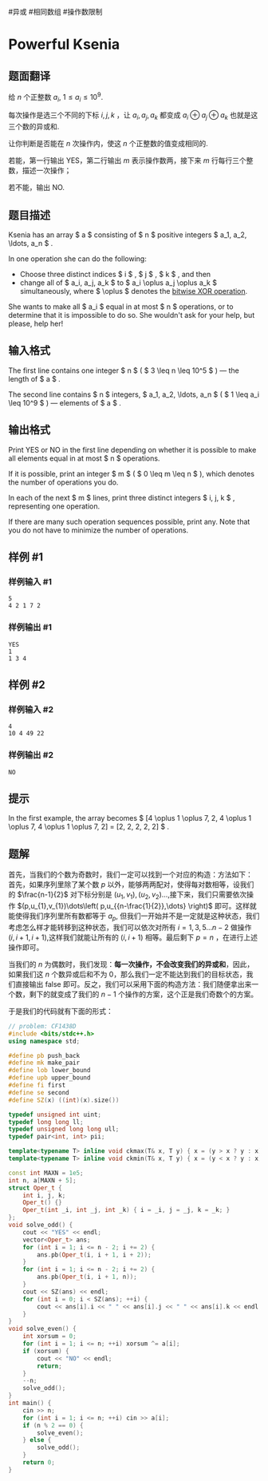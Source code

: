 #异或 #相同数组 #操作数限制
# Powerful Ksenia

## 题面翻译

给 $n$ 个正整数 $a_i$, $1 \le a_i\le10^9$.

每次操作是选三个不同的下标 $i,j,k$ ，让 $a_i,a_j,a_k$ 都变成 $a_i \oplus a_j\oplus a_k$ 也就是这三个数的异或和.

让你判断是否能在 $n$ 次操作内，使这 $n$ 个正整数的值变成相同的.

若能，第一行输出 YES，第二行输出 $m$ 表示操作数两，接下来 $m$ 行每行三个整数，描述一次操作；

若不能，输出 NO.

## 题目描述

Ksenia has an array $ a $ consisting of $ n $ positive integers $ a_1, a_2, \ldots, a_n $ .

In one operation she can do the following:

- Choose three distinct indices $ i $ , $ j $ , $ k $ , and then
- change all of $ a_i, a_j, a_k $ to $ a_i \oplus a_j \oplus a_k $ simultaneously, where $ \oplus $ denotes the [bitwise XOR operation](https://en.wikipedia.org/wiki/Bitwise_operation#XOR).

She wants to make all $ a_i $ equal in at most $ n $ operations, or to determine that it is impossible to do so. She wouldn't ask for your help, but please, help her!

## 输入格式

The first line contains one integer $ n $ ( $ 3 \leq n \leq 10^5 $ ) — the length of $ a $ .

The second line contains $ n $ integers, $ a_1, a_2, \ldots, a_n $ ( $ 1 \leq a_i \leq 10^9 $ ) — elements of $ a $ .

## 输出格式

Print YES or NO in the first line depending on whether it is possible to make all elements equal in at most $ n $ operations.

If it is possible, print an integer $ m $ ( $ 0 \leq m \leq n $ ), which denotes the number of operations you do.

In each of the next $ m $ lines, print three distinct integers $ i, j, k $ , representing one operation.

If there are many such operation sequences possible, print any. Note that you do not have to minimize the number of operations.

## 样例 #1

### 样例输入 #1

```
5
4 2 1 7 2
```

### 样例输出 #1

```
YES
1
1 3 4
```

## 样例 #2

### 样例输入 #2

```
4
10 4 49 22
```

### 样例输出 #2

```
NO
```

## 提示

In the first example, the array becomes $ [4 \oplus 1 \oplus 7, 2, 4 \oplus 1 \oplus 7, 4 \oplus 1 \oplus 7, 2] = [2, 2, 2, 2, 2] $ .

## 题解
首先，当我们的个数为奇数时，我们一定可以找到一个对应的构造：方法如下：
首先，如果序列里除了某个数 $p$ 以外，能够两两配对，使得每对数相等，设我们的 $\frac{n-1}{2}$ 对下标分别是 $(u_{1},v_{1}),(u_{2},v_{2})\dots$,接下来，我们只需要依次操作 $(p,u_{1},v_{1})\dots\left( p,u_{{n-\frac{1}{2}},\dots} \right)$ 即可。这样就能使得我们序列里所有数都等于 $a_{p}$,
但我们一开始并不是一定就是这种状态，我们考虑怎么样才能转移到这种状态，我们可以依次对所有 $i=1,3,5\dots n-2$ 做操作 $(i,i+1,i+1)$,这样我们就能让所有的 $(i,i+1)$ 相等。最后剩下 $p=n$ ，在进行上述操作即可。

当我们的 $n$ 为偶数时，我们发现：**每一次操作，不会改变我们的异或和**，因此，如果我们这 $n$ 个数异或后和不为 0，那么我们一定不能达到我们的目标状态，我们直接输出 false 即可。反之，我们可以采用下面的构造方法：我们随便拿出来一个数，剩下的就变成了我们的 $n-1$ 个操作的方案，这个正是我们奇数个的方案。

于是我们的代码就有下面的形式：
```cpp
// problem: CF1438D
#include <bits/stdc++.h>
using namespace std;

#define pb push_back
#define mk make_pair
#define lob lower_bound
#define upb upper_bound
#define fi first
#define se second
#define SZ(x) ((int)(x).size())

typedef unsigned int uint;
typedef long long ll;
typedef unsigned long long ull;
typedef pair<int, int> pii;

template<typename T> inline void ckmax(T& x, T y) { x = (y > x ? y : x); }
template<typename T> inline void ckmin(T& x, T y) { x = (y < x ? y : x); }

const int MAXN = 1e5;
int n, a[MAXN + 5];
struct Oper_t {
	int i, j, k;
	Oper_t() {}
	Oper_t(int _i, int _j, int _k) { i = _i, j = _j, k = _k; }
};
void solve_odd() {
	cout << "YES" << endl;
	vector<Oper_t> ans;
	for (int i = 1; i <= n - 2; i += 2) {
		ans.pb(Oper_t(i, i + 1, i + 2));
	}
	for (int i = 1; i <= n - 2; i += 2) {
		ans.pb(Oper_t(i, i + 1, n));
	}
	cout << SZ(ans) << endl;
	for (int i = 0; i < SZ(ans); ++i) {
		cout << ans[i].i << " " << ans[i].j << " " << ans[i].k << endl;
	}
}
void solve_even() {
	int xorsum = 0;
	for (int i = 1; i <= n; ++i) xorsum ^= a[i];
	if (xorsum) {
		cout << "NO" << endl;
		return;
	}
	--n;
	solve_odd();
}
int main() {
	cin >> n;
	for (int i = 1; i <= n; ++i) cin >> a[i];
	if (n % 2 == 0) {
		solve_even();
	} else {
		solve_odd();
	}
	return 0;
}

```